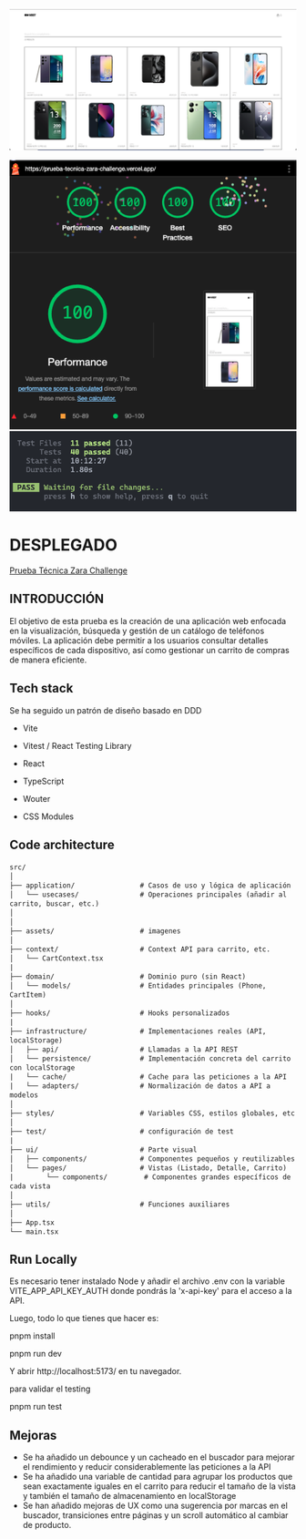![image](https://github.com/JorgeFragaCal/prueba-tecnica-zara-challenge/blob/develop/src/assets/miniatura.png)

![image](https://github.com/JorgeFragaCal/prueba-tecnica-zara-challenge/blob/develop/src/assets/performace.png) ![image](https://github.com/JorgeFragaCal/prueba-tecnica-zara-challenge/blob/develop/src/assets/test.png)


# DESPLEGADO 
[Prueba Técnica Zara Challenge](https://prueba-tecnica-zara-challenge.vercel.app/)

## INTRODUCCIÓN
El objetivo de esta prueba es la creación de una aplicación web enfocada en la visualización,
búsqueda y gestión de un catálogo de teléfonos móviles. La aplicación debe permitir a los
usuarios consultar detalles específicos de cada dispositivo, así como gestionar un carrito de
compras de manera eficiente.


## Tech stack
Se ha seguido un patrón de diseño basado en DDD

- Vite

- Vitest / React Testing Library

- React

- TypeScript

- Wouter

- CSS Modules



## Code architecture

```
src/
│
├── application/                # Casos de uso y lógica de aplicación
│   └── usecases/               # Operaciones principales (añadir al carrito, buscar, etc.)
│
│
├── assets/                     # imagenes
│
├── context/                    # Context API para carrito, etc.
│   └── CartContext.tsx
|
├── domain/                     # Dominio puro (sin React)
│   └── models/                 # Entidades principales (Phone, CartItem)
│
├── hooks/                      # Hooks personalizados
|
├── infrastructure/             # Implementaciones reales (API, localStorage)
│   ├── api/                    # Llamadas a la API REST
│   └── persistence/            # Implementación concreta del carrito con localStorage
|   └── cache/                  # Cache para las peticiones a la API
|   └── adapters/               # Normalización de datos a API a modelos
│
├── styles/                     # Variables CSS, estilos globales, etc
│
├── test/                       # configuración de test
|
├── ui/                         # Parte visual
│   ├── components/             # Componentes pequeños y reutilizables
│   └── pages/                  # Vistas (Listado, Detalle, Carrito)
|        └── components/         # Componentes grandes específicos de cada vista
│
├── utils/                      # Funciones auxiliares
│
├── App.tsx
└── main.tsx
```

## Run Locally

Es necesario tener instalado Node y añadir el archivo .env con la variable VITE_APP_API_KEY_AUTH donde pondrás la 'x-api-key' para el acceso a la API.

Luego, todo lo que tienes que hacer es:

pnpm install

pnpm run dev

Y abrir http://localhost:5173/ en tu navegador.

para validar el testing

pnpm run test

## Mejoras

- Se ha añadido un debounce y un cacheado en el buscador para mejorar el rendimiento y reducir considerablemente las peticiones a la API
- Se ha añadido una variable de cantidad para agrupar los productos que sean exactamente iguales en el carrito para reducir el tamaño de la vista y también el tamaño de almacenamiento en localStorage
- Se han añadido mejoras de UX como una sugerencia por marcas en el buscador, transiciones entre páginas y un scroll automático al cambiar de producto.


